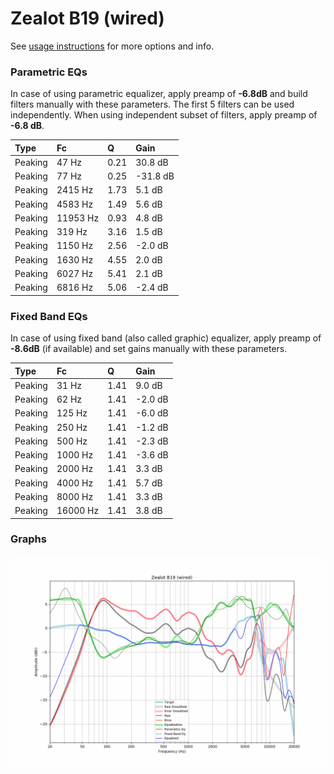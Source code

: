 # Zealot B19 (wired)
See [usage instructions](https://github.com/jaakkopasanen/AutoEq#usage) for more options and info.

### Parametric EQs
In case of using parametric equalizer, apply preamp of **-6.8dB** and build filters manually
with these parameters. The first 5 filters can be used independently.
When using independent subset of filters, apply preamp of **-6.8 dB**.

| Type    | Fc       |    Q | Gain     |
|:--------|:---------|:-----|:---------|
| Peaking | 47 Hz    | 0.21 | 30.8 dB  |
| Peaking | 77 Hz    | 0.25 | -31.8 dB |
| Peaking | 2415 Hz  | 1.73 | 5.1 dB   |
| Peaking | 4583 Hz  | 1.49 | 5.6 dB   |
| Peaking | 11953 Hz | 0.93 | 4.8 dB   |
| Peaking | 319 Hz   | 3.16 | 1.5 dB   |
| Peaking | 1150 Hz  | 2.56 | -2.0 dB  |
| Peaking | 1630 Hz  | 4.55 | 2.0 dB   |
| Peaking | 6027 Hz  | 5.41 | 2.1 dB   |
| Peaking | 6816 Hz  | 5.06 | -2.4 dB  |

### Fixed Band EQs
In case of using fixed band (also called graphic) equalizer, apply preamp of **-8.6dB**
(if available) and set gains manually with these parameters.

| Type    | Fc       |    Q | Gain    |
|:--------|:---------|:-----|:--------|
| Peaking | 31 Hz    | 1.41 | 9.0 dB  |
| Peaking | 62 Hz    | 1.41 | -2.0 dB |
| Peaking | 125 Hz   | 1.41 | -6.0 dB |
| Peaking | 250 Hz   | 1.41 | -1.2 dB |
| Peaking | 500 Hz   | 1.41 | -2.3 dB |
| Peaking | 1000 Hz  | 1.41 | -3.6 dB |
| Peaking | 2000 Hz  | 1.41 | 3.3 dB  |
| Peaking | 4000 Hz  | 1.41 | 5.7 dB  |
| Peaking | 8000 Hz  | 1.41 | 3.3 dB  |
| Peaking | 16000 Hz | 1.41 | 3.8 dB  |

### Graphs
![](./Zealot%20B19%20(wired).png)
